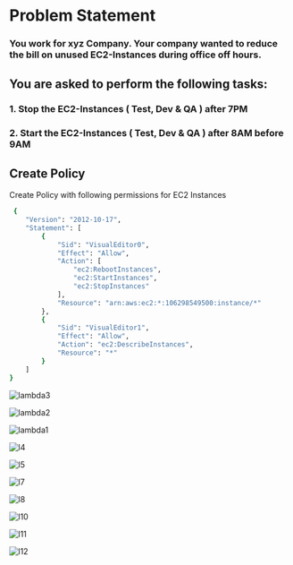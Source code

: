 
# Problem Statement

### You work for xyz Company. Your company wanted to reduce the bill on unused EC2-Instances during office off hours.

## You are asked to perform the following tasks:

### 1. Stop the EC2-Instances ( Test, Dev & QA ) after 7PM

### 2. Start the EC2-Instances ( Test, Dev & QA ) after 8AM before 9AM

## Create Policy

Create Policy with following permissions for EC2 Instances

```bash
 {
	"Version": "2012-10-17",
	"Statement": [
		{
			"Sid": "VisualEditor0",
			"Effect": "Allow",
			"Action": [
				"ec2:RebootInstances",
				"ec2:StartInstances",
				"ec2:StopInstances"
			],
			"Resource": "arn:aws:ec2:*:106298549500:instance/*"
		},
		{
			"Sid": "VisualEditor1",
			"Effect": "Allow",
			"Action": "ec2:DescribeInstances",
			"Resource": "*"
		}
	]
}
```
![lambda3](https://github.com/Vishvanath-Patil/AWS-Cost-Optimization-Tasks/assets/130968991/2151130d-3b2f-45eb-a94c-92b75d22cf80)

![lambda2](https://github.com/Vishvanath-Patil/AWS-Cost-Optimization-Tasks/assets/130968991/402de95a-38bd-4ea7-9256-ca476fe5af1d)


![lambda1](https://github.com/Vishvanath-Patil/AWS-Cost-Optimization-Tasks/assets/130968991/853cbbc6-5eac-4d91-bb1a-3e489c79a1ec)

![l4](https://github.com/Vishvanath-Patil/AWS-Cost-Optimization-Tasks/assets/130968991/1bff33d4-a538-4f4e-89ff-7453ea552104)

![l5](https://github.com/Vishvanath-Patil/AWS-Cost-Optimization-Tasks/assets/130968991/5546d925-1c99-47cc-80cd-78e9b7840ae0)

![l7](https://github.com/Vishvanath-Patil/AWS-Cost-Optimization-Tasks/assets/130968991/8b69784f-2218-45ae-8530-a40c0d39c31b)

![l8](https://github.com/Vishvanath-Patil/AWS-Cost-Optimization-Tasks/assets/130968991/185c3d42-83b1-4abe-a3ca-89f3f666585d)

![l10](https://github.com/Vishvanath-Patil/AWS-Cost-Optimization-Tasks/assets/130968991/89c4d7f2-7613-43d8-8aab-cfd3fd4bd534)

![l11](https://github.com/Vishvanath-Patil/AWS-Cost-Optimization-Tasks/assets/130968991/3cb88e80-e7bd-43aa-846d-e35dd039c71c)

![l12](https://github.com/Vishvanath-Patil/AWS-Cost-Optimization-Tasks/assets/130968991/b2ae32df-23f2-48f3-9bd1-69ae64c5f022)




